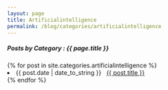 ```yaml
---
layout: page
title: Artificialintelligence
permalink: /blog/categories/artificialintelligence
---
```


<h5> Posts by Category : {{ page.title }} </h5>

<div class="card">
{% for post in site.categories.artificialintelligence %}
<li class="category-posts"><span>{{ post.date | date_to_string }}</span> &nbsp; <a href="{{ post.url }}">{{ post.title }}</a></li>
{% endfor %}
</div>